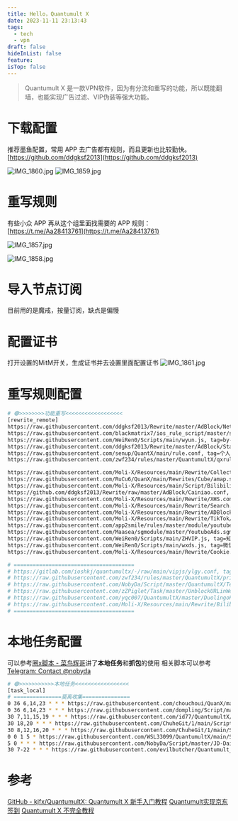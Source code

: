 ```yaml
---
title: Hello，Quantumult X
date: 2023-11-11 23:13:43
tags:
  - tech
  - vpn
draft: false
hideInList: false
feature: 
isTop: false
---
```


> Quantumult X 是一款VPN软件，因为有分流和重写的功能，所以既能翻墙，也能实现广告过滤、VIP伪装等强大功能。

# 下载配置
推荐墨鱼配置，常用 APP 去广告都有规则，而且更新也比较勤快。  
[https://github.com/ddgksf2013](https://github.com/ddgksf2013)  

![IMG_1860.jpg](https://bestkxt.oss-cn-guangzhou.aliyuncs.com/img/202311112340370.jpg)
![IMG_1859.jpg](https://bestkxt.oss-cn-guangzhou.aliyuncs.com/img/202311112341041.jpg)


# 重写规则
有些小众 APP 再从这个组里面找需要的 APP 规则：  
[https://t.me/Aa28413761](https://t.me/Aa28413761)

![IMG_1857.jpg](https://bestkxt.oss-cn-guangzhou.aliyuncs.com/img/202311112339518.jpg)

![IMG_1858.jpg](https://bestkxt.oss-cn-guangzhou.aliyuncs.com/img/202311112338375.jpg)


# 导入节点订阅
目前用的是魔戒，按量订阅，缺点是偏慢

# 配置证书
打开设置的MitM开关，生成证书并去设置里面配置证书
![IMG_1861.jpg](https://bestkxt.oss-cn-guangzhou.aliyuncs.com/img/202311112337506.jpg)




<!--more-->
# 重写规则配置

```bash
# 🟢>>>>>>>>功能重写<<<<<<<<<<<<<<<<<<
[rewrite_remote]
https://raw.githubusercontent.com/ddgksf2013/Rewrite/master/AdBlock/Netease.conf, tag=网易云音乐, update-interval=172800, opt-parser=false, enabled=true
https://raw.githubusercontent.com/blackmatrix7/ios_rule_script/master/script/zheye/zheye.snippet, tag=知乎新版, update-interval=172800, opt-parser=false, enabled=true
https://raw.githubusercontent.com/WeiRen0/Scripts/main/wyun.js, tag=by-伟人,网易云音乐, update-interval=172800, opt-parser=true, enabled=false
https://raw.githubusercontent.com/ddgksf2013/Rewrite/master/AdBlock/StartUp.conf, tag=去开屏, update-interval=172800, opt-parser=false, enabled=true
https://raw.githubusercontent.com/senup/QuantX/main/rule.conf, tag=个人配置, update-interval=172800, opt-parser=true, enabled=false
https://raw.githubusercontent.com/zwf234/rules/master/QuantumultX/qxrules.conf, tag=齐心规则, update-interval=172800, opt-parser=true, enabled=false

https://raw.githubusercontent.com/Moli-X/Resources/main/Rewrite/Collections.conf, tag=𝑪𝒐𝒍𝒍𝒆𝒄𝒕𝒊𝒐𝒏𝒔, update-interval=172800, opt-parser=true, inserted-resource=true, enabled=false
https://raw.githubusercontent.com/RuCu6/QuanX/main/Rewrites/Cube/amap.snippet, tag=高德净化, update-interval=172800, opt-parser=false, inserted-resource=true, enabled=true
https://raw.githubusercontent.com/Moli-X/Resources/main/Script/Bilibili/AD_Bilibili.conf, tag=哔哩广告, update-interval=172800, opt-parser=false, enabled=true
https://github.com/ddgksf2013/Rewrite/raw/master/AdBlock/Cainiao.conf, tag=菜鸟裹裹, update-interval=172800, opt-parser=true, enabled=false
https://raw.githubusercontent.com/Moli-X/Resources/main/Rewrite/XHS.conf, tag=小红书, update-interval=172800, opt-parser=true, enabled=true
https://raw.githubusercontent.com/Moli-X/Resources/main/Rewrite/Search.conf, tag=超级搜索, update-interval=172800, opt-parser=true, enabled=false
https://raw.githubusercontent.com/Moli-X/Resources/main/Rewrite/ADBlock.conf, tag=ADBlock, update-interval=172800, opt-parser=true, enabled=true
https://raw.githubusercontent.com/Moli-X/Resources/main/Rewrite/TikTok/TikTok-US.conf, tag=𝑻𝒊𝒌𝑻𝒐𝒌, update-interval=86400, opt-parser=true, enabled=false
https://raw.githubusercontent.com/app2smile/rules/master/module/youtube.sgmodule, tag=油管广告, update-interval=172800, opt-parser=true, enabled=false
https://raw.githubusercontent.com/Maasea/sgmodule/master/YoutubeAds.sgmodule, tag=油管画中画, update-interval=172800, opt-parser=true, enabled=false
https://raw.githubusercontent.com/WeiRen0/Scripts/main/ZHVIP.js, tag=知乎会员, update-interval=172800, opt-parser=true, enabled=false
https://raw.githubusercontent.com/WeiRen0/Scripts/main/wxds.js, tag=微信读书, update-interval=172800, opt-parser=true, enabled=true
https://raw.githubusercontent.com/Moli-X/Resources/main/Rewrite/Cookie.conf, tag=Cookie, update-interval=172800, opt-parser=true, enabled=false

# ======================================
# https://gitlab.com/ioshkj/quantumultx/-/raw/main/vipjs/ylgy.conf, tag=𝑺𝒉𝒆𝒆𝒑, update-interval=172800, opt-parser=true, enabled=false
# https://raw.githubusercontent.com/zwf234/rules/master/QuantumultX/price.conf, tag=京东淘宝比价, update-interval=172800, opt-parser=true, enabled=true
# https://raw.githubusercontent.com/NobyDa/Script/master/QuantumultX/TestFlightDownload.conf , tag=TestFlight区域限制解除, update-interval=172800, opt-parser=false, enabled=true
# https://raw.githubusercontent.com/zZPiglet/Task/master/UnblockURLinWeChat.conf, tag=微信跳过中间界面, update-interval=172800, opt-parser=true, enabled=true
# https://raw.githubusercontent.com/yqc007/QuantumultX/master/DuolingoPlusCrack.js, tag=𝑫𝒖𝒐𝒍𝒊𝒏𝒈𝒐, update-interval=172800, opt-parser=true, enabled=true
# https://raw.githubusercontent.com/Moli-X/Resources/main/Rewrite/Bilibili/AutoBilibili.conf, tag=哔哩换区, update-interval=172800, opt-parser=false, enabled=true
# ======================================
```



# 本地任务配置
可以参考[圈x脚本 - 菜鸟辉哥](https://www.cnblogs.com/zh76412950/p/17207805.html)讲了**本地任务**和**抓包**的使用
相关脚本可以参考[Telegram: Contact @nobyda](https://t.me/nobyda)
```bash
# 🟢>>>>>>>>>>>本地任务<<<<<<<<<<<<<<<<<
[task_local]
# ===============莫离收集===============
0 36 6,14,23 * * * https://raw.githubusercontent.com/chouchoui/QuanX/master/Scripts/testflight/Auto_join_TF.js, tag=TestFlight自动加入, img-url=https://raw.githubusercontent.com/Orz-3/mini/master/Color/testflight.png, enabled=false
0 36 6,14,23 * * * https://raw.githubusercontent.com/dompling/Script/master/jd/jd_cookie_search.js, tag=京东检测, img-url=https://raw.githubusercontent.com/FoKit/Quantumult-X/main/images/check.png, enabled=false
30 7,11,15,19 * * * https://raw.githubusercontent.com/id77/QuantumultX/master/task/jdWuLiu.js, tag=京东物流, img-url=https://raw.githubusercontent.com/NobyDa/mini/master/Color/jd.png, enabled=false
30 18,20 * * * https://raw.githubusercontent.com/ChuheGit/1/main/Script/jd_scripts/jd_unsubscribe.js, tag=京东取关, img-url=https://raw.githubusercontent.com/NobyDa/mini/master/Color/jd.png, enabled=false
30 8,12,16,20 * * * https://raw.githubusercontent.com/ChuheGit/1/main/Script/jd_scripts/jd_bean_change.js, tag=京豆变动, img-url=https://raw.githubusercontent.com/ChuheGit/1/main/QuantumultX/Gallery/API-Icon/jd_bean_change.png, enabled=false
0 0 1 5 * https://raw.githubusercontent.com/WSL33099/QuantumultX/main/Script/JD/ClCart.js, tag=清空购物车, img-url=https://raw.githubusercontent.com/Orz-3/mini/master/Color/jd.png, enabled=false
5 0 * * * https://raw.githubusercontent.com/NobyDa/Script/master/JD-DailyBonus/JD_DailyBonus.js, tag=京东签到, img-url=https://raw.githubusercontent.com/NobyDa/mini/master/Color/jd.png, enabled=false
30 7-22 * * * https://raw.githubusercontent.com/evilbutcher/Quantumult_X/master/check_in/appstore/AppMonitor.js, tag=软件监控, img-url=https://raw.githubusercontent.com/WSL33099/QuantumultX/main/Icon/Test/App-Store.PNG, enabled=false
```





 # 参考
 [GitHub - kjfx/QuantumultX: Quantumult X 新手入门教程](https://github.com/kjfx/QuantumultX/)
 [Quantumult实现京东签到](https://www.youtube.com/watch?v=QUNzXesYMOo)
 [Quantumult X 不完全教程](https://www.notion.so/Quantumult-X-1d32ddc6e61c4892ad2ec5ea47f00917)